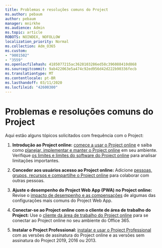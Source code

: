 ```yaml
---
title: Problemas e resoluções comuns do Project
ms.author: pebaum
author: pebaum
manager: mnirkhe
ms.audience: Admin
ms.topic: article
ROBOTS: NOINDEX, NOFOLLOW
localization_priority: Normal
ms.collection: Adm_O365
ms.custom:
- "9001502"
- "3559"
ms.openlocfilehash: 4185077215ac3628103286ed58c396088410d868
ms.sourcegitcommit: 9ab422063e5a474c92ed956d42d222b90336fecb
ms.translationtype: MT
ms.contentlocale: pt-BR
ms.lasthandoff: 03/11/2020
ms.locfileid: "42600300"
---
```

# <a name="project-common-issues-and-resolutions"></a>Problemas e resoluções comuns do Project

Aqui estão alguns tópicos solicitados com frequência com o Project:

1. **Introdução ao Project online:**  [comece a usar o Project online](https://docs.microsoft.com/ProjectOnline/get-started-with-project-online) e saiba como [planejar, implementar e manter o Project online](https://docs.microsoft.com/projectonline/project-online) em seu ambiente. Verifique [os limites e limites do software do Project online](https://docs.microsoft.com/ProjectOnline/project-online-software-boundaries-and-limits) para analisar limitações importantes.

2. **Conceder aos usuários acesso ao Project online:** Adicione [pessoas, grupos, recursos e compartilhe o Project online](https://docs.microsoft.com/projectonline/step-2-add-people-to-project-online) para colaborar com outras pessoas. 

3. **Ajuste o desempenho do Project Web App (PWA) no Project online:** Revise o [impacto de desempenho e as compensações](https://docs.microsoft.com/projectonline/tune-project-online-performance) de algumas das configurações mais comuns do Project Web App.

4. **Conectar-se ao Project online com o cliente de área de trabalho do Project:** Use o [cliente da área de trabalho do Project online](https://docs.microsoft.com/projectonline/connect-to-project-online-with-the-project-online-desktop-client) para se conectar ao Project online no seu ambiente do Office 365. 

5. **Instalar o Project Professional:** [instalar e usar o Project Professional](https://support.office.com/en-us/article/install-project-7059249b-d9fe-4d61-ab96-5c5bf435f281?ui=en-US&rs=en-US&ad=US) com as versões de assinatura do Project online e as versões sem assinatura do Project 2019, 2016 ou 2013.
